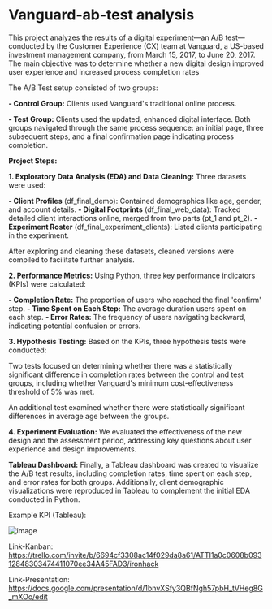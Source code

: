 # Vanguard-ab-test analysis

This project analyzes the results of a digital experiment—an A/B test—conducted by the Customer Experience (CX) team at Vanguard, a US-based investment management company, from March 15, 2017, to June 20, 2017. The main objective was to determine whether a new digital design improved user experience and increased process completion rates

The A/B Test setup consisted of two groups:

**- Control Group:** Clients used Vanguard's traditional online process.

**- Test Group:** Clients used the updated, enhanced digital interface. Both groups navigated through the same process sequence: an initial page, three subsequent steps, and a final confirmation page indicating process completion.

**Project Steps:**

**1. Exploratory Data Analysis (EDA) and Data Cleaning:** Three datasets were used:

**- Client Profiles** (df_final_demo): Contained demographics like age, gender, and account details.
**- Digital Footprints** (df_final_web_data): Tracked detailed client interactions online, merged from two parts (pt_1 and pt_2).
**- Experiment Roster** (df_final_experiment_clients): Listed clients participating in the experiment.

After exploring and cleaning these datasets, cleaned versions were compiled to facilitate further analysis.

**2. Performance Metrics:** Using Python, three key performance indicators (KPIs) were calculated:

**- Completion Rate:** The proportion of users who reached the final 'confirm' step.
**- Time Spent on Each Step:** The average duration users spent on each step.
**- Error Rates:** The frequency of users navigating backward, indicating potential confusion or errors.

**3. Hypothesis Testing:** Based on the KPIs, three hypothesis tests were conducted:

Two tests focused on determining whether there was a statistically significant difference in completion rates between the control and test groups, including whether Vanguard's minimum cost-effectiveness threshold of 5% was met.

An additional test examined whether there were statistically significant differences in average age between the groups.

**4. Experiment Evaluation:** We evaluated the effectiveness of the new design and the assessment period, addressing key questions about user experience and design improvements.

**Tableau Dashboard:** Finally, a Tableau dashboard was created to visualize the A/B test results, including completion rates, time spent on each step, and error rates for both groups. Additionally, client demographic visualizations were reproduced in Tableau to complement the initial EDA conducted in Python.


Example KPI (Tableau):

![image](https://github.com/user-attachments/assets/e800d1d9-1493-4609-8204-23eca736528e)


Link-Kanban: https://trello.com/invite/b/6694cf3308ac14f029da8a61/ATTI1a0c0608b09312848303474411070ee34A45FAD3/ironhack

Link-Presentation: https://docs.google.com/presentation/d/1bnvXSfy3QBfNgh57pbH_tVHeg8G_mXOo/edit

